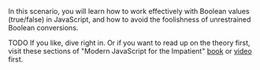In this scenario, you will learn how to work effectively with Boolean values (true/false) in JavaScript, and how to avoid the foolishness of unrestrained Boolean conversions.

TODO If you like, dive right in. Or if you want to read up on the theory first, visit these sections of "Modern JavaScript for the Impatient" [book](https://learning.oreilly.com/library/view/modern-javascript-for/9780136502166/ch02.xhtml#ch02lev1sec1) or [video](https://learning.oreilly.com/videos/modern-javascript-for/9780135812778/9780135812778-MJSI_01_02_01) first.



